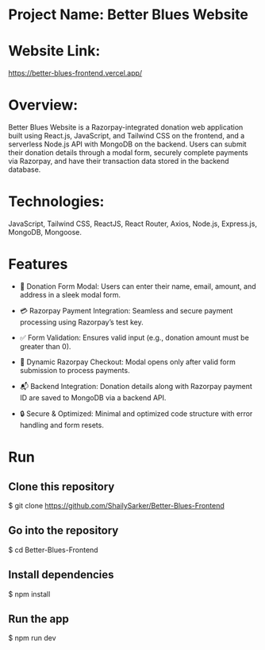 # Project Name: Better Blues Website

# Website Link:
https://better-blues-frontend.vercel.app/

# Overview:
Better Blues Website is a Razorpay-integrated donation web application built using React.js, JavaScript, and Tailwind CSS on the frontend, and a serverless Node.js API with MongoDB on the backend. Users can submit their donation details through a modal form, securely complete payments via Razorpay, and have their transaction data stored in the backend database.

# Technologies:
JavaScript, Tailwind CSS, ReactJS, React Router, Axios, Node.js, Express.js, MongoDB, Mongoose.

# Features

- 🧾 Donation Form Modal: Users can enter their name, email, amount, and address in a sleek modal form.

- 💳 Razorpay Payment Integration: Seamless and secure payment processing using Razorpay’s test key.

- ✅ Form Validation: Ensures valid input (e.g., donation amount must be greater than 0).

- 🔄 Dynamic Razorpay Checkout: Modal opens only after valid form submission to process payments.

- 📬 Backend Integration: Donation details along with Razorpay payment ID are saved to MongoDB via a backend API.

- 🔒 Secure & Optimized: Minimal and optimized code structure with error handling and form resets.

# Run

## Clone this repository
$ git clone https://github.com/ShailySarker/Better-Blues-Frontend  

## Go into the repository
$ cd Better-Blues-Frontend

## Install dependencies
$ npm install

## Run the app
$ npm run dev